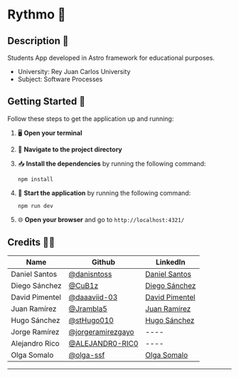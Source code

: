 # Rythmo 🚀

## Description 📝
Students App developed in Astro framework for educational purposes.
- University: Rey Juan Carlos University
- Subject: Software Processes

## Getting Started 🚀

Follow these steps to get the application up and running:

1. 🖥️ **Open your terminal**
2. 📁 **Navigate to the project directory**
3. 📥 **Install the dependencies** by running the following command: 
    ```bash
    npm install
    ```

4. 🚀 **Start the application** by running the following command: 
    ```bash
    npm run dev
    ```

5. 🌐 **Open your browser** and go to `http://localhost:4321/`

## Credits 👨‍💻
|      Name      |                           Github                         |                                   LinkedIn                                      |
| -------------- | -------------------------------------------------------- | ------------------------------------------------------------------------------- |
| Daniel Santos  | [@danisntoss](https://github.com/danisntoss)             | [Daniel Santos](https://www.linkedin.com/in/danisntoss/)                      |
| Diego Sánchez  | [@CuB1z](https://github.com/CuB1z)                       | [Diego Sánchez](https://www.linkedin.com/in/cub1z/)                             |
| David Pimentel | [@daaaviid-03](https://github.com/daaaviid-03)           | [David Pimentel](https://www.linkedin.com/in/david-pimentel-montes/)            |
| Juan Ramírez   | [@Jrambla5](https://github.com/Jrambla5)                 | [Juan Ramírez](https://www.linkedin.com/in/juan-ram%C3%ADrez-blanco-1440a723a/) |
| Hugo Sánchez   | [@stHugo010](https://github.com/stHugo010)               | [Hugo Sánchez](https://www.linkedin.com/in/hugo-sanchez-torres-013b97252/)      |
| Jorge Ramírez  | [@jorgeramirezgayo](https://github.com/jorgeramirezgayo) | ----                                                                            |
| Alejandro Rico | [@ALEJANDR0-RIC0](https://github.com/ALEJANDR0-RIC0)     | ----                                                                            |
| Olga Somalo    | [@olga-ssf](https://github.com/olga-ssf)                 | [Olga Somalo](https://www.linkedin.com/in/olga-somalo-serrano-88620331b/)       |

---
